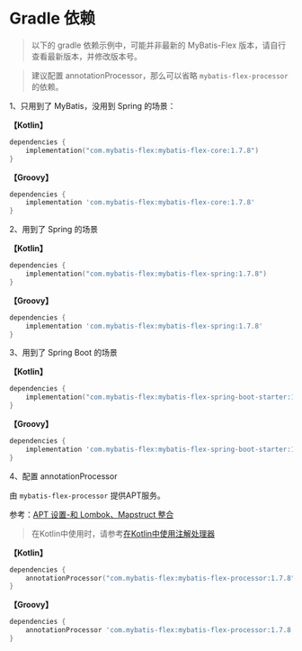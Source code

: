 # Gradle 依赖

> 以下的 gradle 依赖示例中，可能并非最新的 MyBatis-Flex 版本，请自行查看最新版本，并修改版本号。

> 建议配置 annotationProcessor，那么可以省略 `mybatis-flex-processor` 的依赖。

1、只用到了 MyBatis，没用到 Spring 的场景：

**【Kotlin】**

```kotlin
dependencies {
    implementation("com.mybatis-flex:mybatis-flex-core:1.7.8")
}
```

**【Groovy】**

```groovy
dependencies {
    implementation 'com.mybatis-flex:mybatis-flex-core:1.7.8'
}
```

2、用到了 Spring 的场景

**【Kotlin】**

```kotlin
dependencies {
    implementation("com.mybatis-flex:mybatis-flex-spring:1.7.8")
}
```

**【Groovy】**

```groovy
dependencies {
    implementation 'com.mybatis-flex:mybatis-flex-spring:1.7.8'
}
```

3、用到了 Spring Boot 的场景

**【Kotlin】**

```kotlin
dependencies {
    implementation("com.mybatis-flex:mybatis-flex-spring-boot-starter:1.7.8")
}
```

**【Groovy】**

```groovy
dependencies {
    implementation 'com.mybatis-flex:mybatis-flex-spring-boot-starter:1.7.8'
}
```

4、配置 annotationProcessor

由 `mybatis-flex-processor` 提供APT服务。

参考：[APT 设置-和 Lombok、Mapstruct 整合](../others/apt.md)

> 在Kotlin中使用时，请参考[在Kotlin中使用注解处理器](../others/kapt.md)

**【Kotlin】**

```kotlin
dependencies {
    annotationProcessor("com.mybatis-flex:mybatis-flex-processor:1.7.8")
}
```

**【Groovy】**

```groovy
dependencies {
    annotationProcessor 'com.mybatis-flex:mybatis-flex-processor:1.7.8'
}
```
